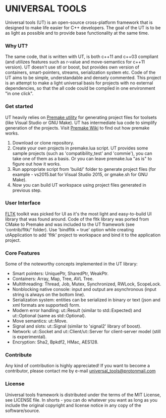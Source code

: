 # UNIVERSAL TOOLS

Universal tools (UT) is an open-source cross-platform framework that is designed to make life easier for C++ developers. The goal of the UT is to be as light as possible and to provide base functionality at the same time.

### Why UT?

The same code, that is written with UT, is both c++11 and c++03 compliant (and utilizes features such as r-value and move-semantics for c++11 version). UT doesn't use stl or boost, but provides own version of containers, smart-pointers, streams, serialization system etc. Code of the UT aims to be simple, understandable and densely commented. This project is an attempt to make a light universal basis for projects with no external dependencies, so that the all code could be compiled in one environment "in one click".

### Get started

UT heavily relies on [Premake utility](https://github.com/premake/premake-core) for generating project files for toolsets (like Visual Studio or GNU Make). UT has intermediate lua code to simplify generation of the projects. Visit [Premake Wiki](https://github.com/premake/premake-core/wiki) to find out how premake works.

1. Download or clone repository.
2. Create your own projects in premake.lua script. UT provides some sample projects (such as 'compatibility_test' and 'commie'), you can take one of them as a basis. Or you can leave premake.lua "as is" to figure out how it works.
3. Run appropriate script from 'build/' folder to generate project files (for example - vs2015.bat for Visual Studio 2015, or gmake.sh for GNU Make).
4. Now you can build UT workspace using project files generated in previous step.

### User Interface

[FLTK](https://www.fltk.org/) toolkit was picked for UI as it's the most light and easy-to-build UI library that was found around. Code of the fltk library was ported from CMake to Premake and was included to the UT framework (see 'contrib/fltk/' folder). Use 'bindfltk = true' option while creating utApplication to add 'fltk' project to workspace and bind it to the application project.

### Core Features

Some of the noteworthy concepts implemented in the UT library:
* Smart pointers: UniquePtr, SharedPtr, WeakPtr.
* Containers: Array, Map, Tree, AVL Tree.
* Multithreading: Thread, Job, Mutex, Synchronized, RWLock, ScopeLock.
* Nonblocking native console: input and output are asynchronous (input string is always on the bottom line).
* Serialization system: entities can be serialized in binary or text (json and xml formats are supported) form.
* Modern error handling: ut::Result (similar to std::Expected) and ut::Optional (same as std::Optional).
* Move semantics: ut::Move.
* Signal and slots: ut::Signal (similar to 'signal2' library of boost).
* Network: ut::Socket and ut::Client/ut::Server for client-server model (still is experimental).
* Encryption: Sha2, Bpkdf2, HMac, AES128.

### Contribute

Any kind of contribution is highly appreciated! If you want to become a contributor, please contact me by e-mail <universal_tools@protonmail.com>

### License

Universal tools framework is distributed under the terms of the MIT License, see LICENSE file.
In shorts - you can do whatever you want as long as you include the original copyright and license notice in any copy of the software/source.
